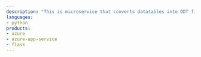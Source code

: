 ```yaml
---
description: "This is microservice that converts datatables into ODT file"
languages:
- python
products:
- azure
- azure-app-service
- flask
---
```

